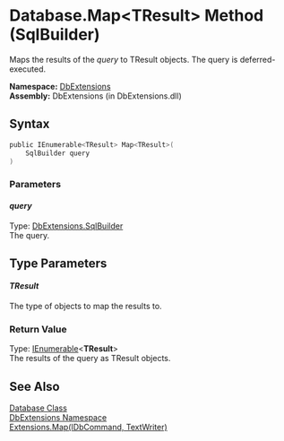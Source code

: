 Database.Map&lt;TResult> Method (SqlBuilder)
============================================
Maps the results of the *query* to TResult objects. The query is deferred-executed.

**Namespace:** [DbExtensions][1]  
**Assembly:** DbExtensions (in DbExtensions.dll)

Syntax
------

```csharp
public IEnumerable<TResult> Map<TResult>(
	SqlBuilder query
)
```

### Parameters

#### *query*
Type: [DbExtensions.SqlBuilder][2]  
The query.


Type Parameters
---------------

#### *TResult*
The type of objects to map the results to.

### Return Value
Type: [IEnumerable][3]&lt;**TResult**>  
The results of the query as TResult objects.

See Also
--------
[Database Class][4]  
[DbExtensions Namespace][1]  
[Extensions.Map<TResult>(IDbCommand, TextWriter)][5]  

[1]: ../README.md
[2]: ../SqlBuilder/README.md
[3]: http://msdn.microsoft.com/en-us/library/9eekhta0
[4]: README.md
[5]: ../Extensions/Map__1_7.md